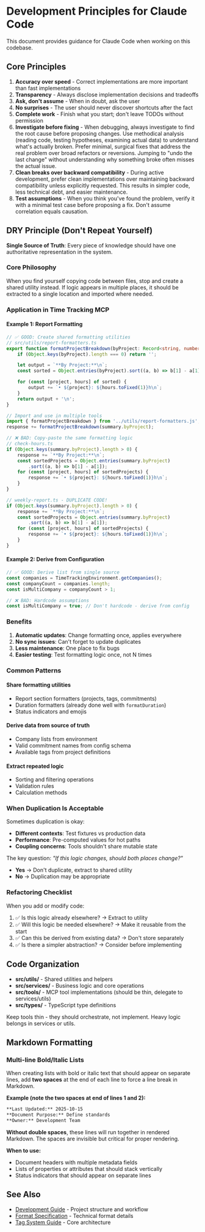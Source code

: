# Development Principles for Claude Code

This document provides guidance for Claude Code when working on this codebase.

## Core Principles

1. **Accuracy over speed** - Correct implementations are more important than fast implementations
2. **Transparency** - Always disclose implementation decisions and tradeoffs
3. **Ask, don't assume** - When in doubt, ask the user
4. **No surprises** - The user should never discover shortcuts after the fact
5. **Complete work** - Finish what you start; don't leave TODOs without permission
6. **Investigate before fixing** - When debugging, always investigate to find the root cause before proposing changes. Use methodical analysis (reading code, testing hypotheses, examining actual data) to understand what's actually broken. Prefer minimal, surgical fixes that address the real problem over broad refactors or reversions. Jumping to "undo the last change" without understanding why something broke often misses the actual issue.
7. **Clean breaks over backward compatibility** - During active development, prefer clean implementations over maintaining backward compatibility unless explicitly requested. This results in simpler code, less technical debt, and easier maintenance.
8. **Test assumptions** - When you think you've found the problem, verify it with a minimal test case before proposing a fix. Don't assume correlation equals causation.

## DRY Principle (Don't Repeat Yourself)

**Single Source of Truth**: Every piece of knowledge should have one authoritative representation in the system.

### Core Philosophy

When you find yourself copying code between files, stop and create a shared utility instead. If logic appears in multiple places, it should be extracted to a single location and imported where needed.

### Application in Time Tracking MCP

#### Example 1: Report Formatting

```typescript
// ✅ GOOD: Create shared formatting utilities
// src/utils/report-formatters.ts
export function formatProjectBreakdown(byProject: Record<string, number>): string {
    if (Object.keys(byProject).length === 0) return '';

    let output = `**By Project:**\n`;
    const sorted = Object.entries(byProject).sort((a, b) => b[1] - a[1]);

    for (const [project, hours] of sorted) {
        output += `• ${project}: ${hours.toFixed(1)}h\n`;
    }
    return output + '\n';
}

// Import and use in multiple tools
import { formatProjectBreakdown } from '../utils/report-formatters.js';
response += formatProjectBreakdown(summary.byProject);
```

```typescript
// ❌ BAD: Copy-paste the same formatting logic
// check-hours.ts
if (Object.keys(summary.byProject).length > 0) {
    response += `**By Project:**\n`;
    const sortedProjects = Object.entries(summary.byProject)
        .sort((a, b) => b[1] - a[1]);
    for (const [project, hours] of sortedProjects) {
        response += `• ${project}: ${hours.toFixed(1)}h\n`;
    }
}

// weekly-report.ts - DUPLICATE CODE!
if (Object.keys(summary.byProject).length > 0) {
    response += `**By Project:**\n`;
    const sortedProjects = Object.entries(summary.byProject)
        .sort((a, b) => b[1] - a[1]);
    for (const [project, hours] of sortedProjects) {
        response += `• ${project}: ${hours.toFixed(1)}h\n`;
    }
}
```

#### Example 2: Derive from Configuration

```typescript
// ✅ GOOD: Derive list from single source
const companies = TimeTrackingEnvironment.getCompanies();
const companyCount = companies.length;
const isMultiCompany = companyCount > 1;

// ❌ BAD: Hardcode assumptions
const isMultiCompany = true; // Don't hardcode - derive from config
```

### Benefits

1. **Automatic updates**: Change formatting once, applies everywhere
2. **No sync issues**: Can't forget to update duplicates
3. **Less maintenance**: One place to fix bugs
4. **Easier testing**: Test formatting logic once, not N times

### Common Patterns

#### Share formatting utilities
- Report section formatters (projects, tags, commitments)
- Duration formatters (already done well with `formatDuration`)
- Status indicators and emojis

#### Derive data from source of truth
- Company lists from environment
- Valid commitment names from config schema
- Available tags from project definitions

#### Extract repeated logic
- Sorting and filtering operations
- Validation rules
- Calculation methods

### When Duplication Is Acceptable

Sometimes duplication is okay:
- **Different contexts**: Test fixtures vs production data
- **Performance**: Pre-computed values for hot paths
- **Coupling concerns**: Tools shouldn't share mutable state

The key question: *"If this logic changes, should both places change?"*
- **Yes** → Don't duplicate, extract to shared utility
- **No** → Duplication may be appropriate

### Refactoring Checklist

When you add or modify code:
1. ✅ Is this logic already elsewhere? → Extract to utility
2. ✅ Will this logic be needed elsewhere? → Make it reusable from the start
3. ✅ Can this be derived from existing data? → Don't store separately
4. ✅ Is there a simpler abstraction? → Consider before implementing

## Code Organization

- **src/utils/** - Shared utilities and helpers
- **src/services/** - Business logic and core operations
- **src/tools/** - MCP tool implementations (should be thin, delegate to services/utils)
- **src/types/** - TypeScript type definitions

Keep tools thin - they should orchestrate, not implement. Heavy logic belongs in services or utils.

## Markdown Formatting

### Multi-line Bold/Italic Lists

When creating lists with bold or italic text that should appear on separate lines, add **two spaces** at the end of each line to force a line break in Markdown.

**Example (note the two spaces at end of lines 1 and 2):**
```markdown
**Last Updated:** 2025-10-15  
**Document Purpose:** Define standards  
**Owner:** Development Team
```

**Without double spaces**, these lines will run together in rendered Markdown. The spaces are invisible but critical for proper rendering.

**When to use:**
- Document headers with multiple metadata fields
- Lists of properties or attributes that should stack vertically
- Status indicators that should appear on separate lines

## See Also

- [Development Guide](../guides/development.md) - Project structure and workflow
- [Format Specification](../reference/format-specification.md) - Technical format details
- [Tag System Guide](tag-system.md) - Core architecture
